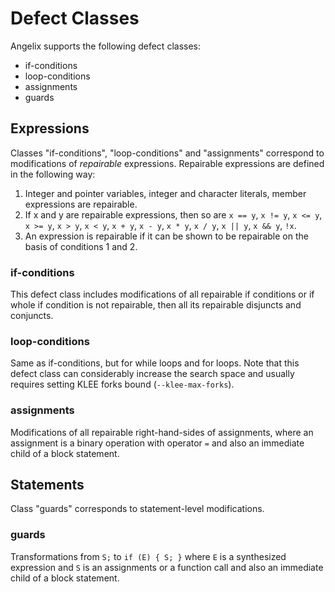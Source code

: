 # Defect Classes #

Angelix supports the following defect classes:

* if-conditions
* loop-conditions
* assignments
* guards

## Expressions ##

Classes "if-conditions", "loop-conditions" and "assignments" correspond to modifications of _repairable_ expressions. Repairable expressions are defined in the following way:

1. Integer and pointer variables, integer and character literals, member expressions are repairable.
2. If x and y are repairable expressions, then so are `x == y`, `x != y`, `x <= y`, `x >= y`, `x > y`, `x < y`, `x + y`, `x - y`, `x * y`, `x / y`, `x || y`, `x && y`, `!x`.
3. An expression is repairable if it can be shown to be repairable on the basis of conditions 1 and 2.

### if-conditions ###

This defect class includes modifications of all repairable if conditions or if whole if condition is not repairable, then all its repairable disjuncts and conjuncts.

### loop-conditions ###

Same as if-conditions, but for while loops and for loops. Note that this defect class can considerably increase the search space and usually requires setting KLEE forks bound (`--klee-max-forks`).

### assignments ###

Modifications of all repairable right-hand-sides of assignments, where an assignment is a binary operation with operator `=` and also an immediate child of a block statement.

## Statements ##

Class "guards" corresponds to statement-level modifications.

### guards ###

Transformations from `S;` to `if (E) { S; }` where `E` is a synthesized expression and `S` is an assignments or a function call and also an immediate child of a block statement.


